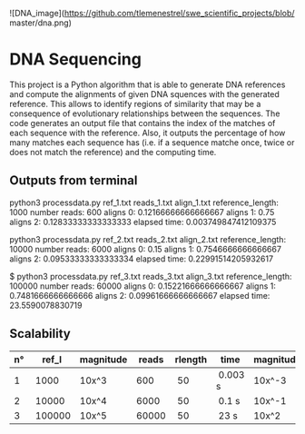 ![DNA_image](https://github.com/tlemenestrel/swe_scientific_projects/blob/
master/dna.png)

# DNA Sequencing 

This project is a Python algorithm that is able to generate DNA references and 
compute the alignments of given DNA squences with the generated reference. This
allows to identify regions of similarity that may be a consequence of 
evolutionary relationships between the sequences. The code generates an output
file that contains the index of the matches of each sequence with the reference.
Also, it outputs the percentage of how many matches each sequence has (i.e. if a 
sequence matche once, twice or does not match the reference) and the computing
time.

## Outputs from terminal

python3 processdata.py ref_1.txt reads_1.txt align_1.txt
reference_length: 1000
number reads: 600
aligns 0: 0.12166666666666667
aligns 1: 0.75
aligns 2: 0.12833333333333333
elapsed time: 0.003749847412109375

python3 processdata.py ref_2.txt reads_2.txt align_2.txt
reference_length: 10000
number reads: 6000
aligns 0: 0.15
aligns 1: 0.7546666666666667
aligns 2: 0.09533333333333334
elapsed time: 0.22991514205932617

$ python3 processdata.py ref_3.txt reads_3.txt align_3.txt
reference_length: 100000
number reads: 60000
aligns 0: 0.15221666666666667
aligns 1: 0.7481666666666666
aligns 2: 0.09961666666666667
elapsed time: 23.5590078830719

## Scalability

|n°| ref_l	 |  magnitude	|reads	| rlength | time   |   magnitude
|---|---|---|---|---|---|---|
|1 | 1000       |10x^3 		| 600    | 50    | 0.003 s |10x^-3
|2 | 10000      |10x^4		| 6000   | 50    | 0.1   s |10x^-1
|3 | 100000     |10x^5	    | 60000  | 50    | 23    s |10x^2
